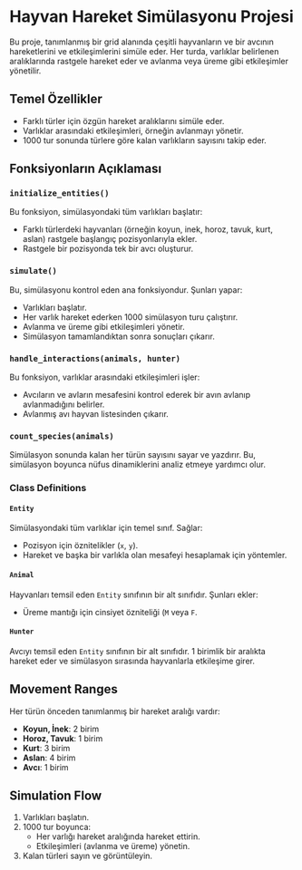# Hayvan Hareket Simülasyonu Projesi

Bu proje, tanımlanmış bir grid alanında çeşitli hayvanların ve bir avcının hareketlerini ve etkileşimlerini simüle eder. Her turda, varlıklar belirlenen aralıklarında rastgele hareket eder ve avlanma veya üreme gibi etkileşimler yönetilir.

## Temel Özellikler
- Farklı türler için özgün hareket aralıklarını simüle eder.
- Varlıklar arasındaki etkileşimleri, örneğin avlanmayı yönetir.
- 1000 tur sonunda türlere göre kalan varlıkların sayısını takip eder.

## Fonksiyonların Açıklaması

### `initialize_entities()`
Bu fonksiyon, simülasyondaki tüm varlıkları başlatır:
- Farklı türlerdeki hayvanları (örneğin koyun, inek, horoz, tavuk, kurt, aslan) rastgele başlangıç pozisyonlarıyla ekler.
- Rastgele bir pozisyonda tek bir avcı oluşturur.

### `simulate()`
Bu, simülasyonu kontrol eden ana fonksiyondur. Şunları yapar:
- Varlıkları başlatır.
- Her varlık hareket ederken 1000 simülasyon turu çalıştırır.
- Avlanma ve üreme gibi etkileşimleri yönetir.
- Simülasyon tamamlandıktan sonra sonuçları çıkarır.

### `handle_interactions(animals, hunter)`
Bu fonksiyon, varlıklar arasındaki etkileşimleri işler:
- Avcıların ve avların mesafesini kontrol ederek bir avın avlanıp avlanmadığını belirler.
- Avlanmış avı hayvan listesinden çıkarır.

### `count_species(animals)`
Simülasyon sonunda kalan her türün sayısını sayar ve yazdırır. Bu, simülasyon boyunca nüfus dinamiklerini analiz etmeye yardımcı olur.

### Class Definitions

#### `Entity`
Simülasyondaki tüm varlıklar için temel sınıf. Sağlar:
- Pozisyon için öznitelikler (`x`, `y`).
- Hareket ve başka bir varlıkla olan mesafeyi hesaplamak için yöntemler.

#### `Animal`
Hayvanları temsil eden `Entity` sınıfının bir alt sınıfıdır. Şunları ekler:
- Üreme mantığı için cinsiyet özniteliği (`M` veya `F`.

#### `Hunter`
Avcıyı temsil eden `Entity` sınıfının bir alt sınıfıdır. 1 birimlik bir aralıkta hareket eder ve simülasyon sırasında hayvanlarla etkileşime girer.

## Movement Ranges
Her türün önceden tanımlanmış bir hareket aralığı vardır:
- **Koyun, İnek**: 2 birim
- **Horoz, Tavuk**: 1 birim
- **Kurt**: 3 birim
- **Aslan**: 4 birim
- **Avcı**: 1 birim

## Simulation Flow
1. Varlıkları başlatın.
2. 1000 tur boyunca:
   - Her varlığı hareket aralığında hareket ettirin.
   - Etkileşimleri (avlanma ve üreme) yönetin.
3. Kalan türleri sayın ve görüntüleyin.
